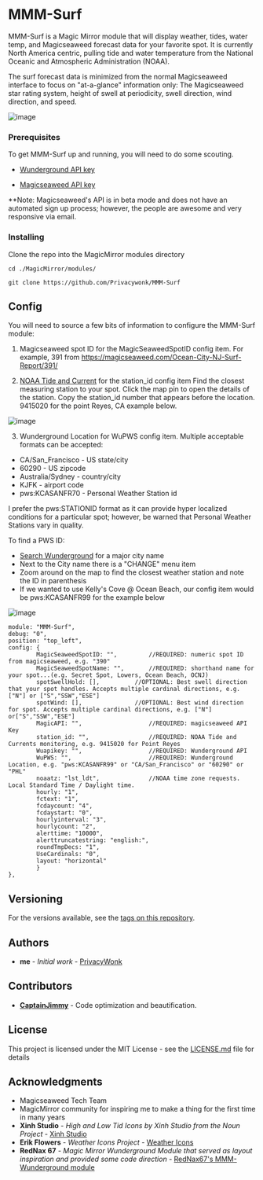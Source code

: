 # MMM-Surf

MMM-Surf is a Magic Mirror module that will display weather, tides, water temp, and Magicseaweed forecast data for your favorite spot. It is currently North America centric, pulling tide and water temperature from the National Oceanic and Atmospheric Administration (NOAA). 

The surf forecast data is minimized from the normal Magicseaweed interface to focus on "at-a-glance" information only: The Magicseaweed star rating system, height of swell at periodicity, swell direction, wind direction, and speed.

![image](https://user-images.githubusercontent.com/9799911/33715450-84683e04-db20-11e7-8698-4d69221b8314.png)

### Prerequisites

To get MMM-Surf up and running, you will need to do some scouting.


* [Wunderground API key](https://www.wunderground.com/weather/api/d/pricing.html)

* [Magicseaweed API key](https://magicseaweed.com/developer/api)

**Note: Magicseaweed's API is in beta mode and does not have an automated sign up process; however, the people are awesome and very responsive via email.

### Installing

Clone the repo into the MagicMirror modules directory

```
cd ./MagicMirror/modules/
```
```
git clone https://github.com/Privacywonk/MMM-Surf
```

## Config 
You will need to source a few bits of information to configure the MMM-Surf module:
1. Magicseaweed spot ID for the MagicSeaweedSpotID config item. For example, 391 from https://magicseaweed.com/Ocean-City-NJ-Surf-Report/391/

2. [NOAA Tide and Current](https://tidesandcurrents.noaa.gov) for the station_id config item
Find the closest measuring station to your spot. Click the map pin to open the details of the station. Copy the station_id number that appears before the location. 9415020 for the point Reyes, CA example below.

![image](https://user-images.githubusercontent.com/9799911/33579008-504e3b70-d916-11e7-9911-679720264106.png)

3. Wunderground Location for WuPWS config item. Multiple acceptable formats can be accepted:
* CA/San_Francisco - US state/city	
* 60290 - US zipcode
* Australia/Sydney - country/city
* KJFK - airport code
* pws:KCASANFR70 - Personal Weather Station id

I prefer the pws:STATIONID format as it can provide hyper localized conditions for a particular spot; however, be warned that Personal Weather Stations vary in quality. 

To find a PWS ID:
* [Search Wunderground](https://www.wunderground.com/) for a major city name
* Next to the City name there is a "CHANGE" menu item
* Zoom around on the map to find the closest weather station and note the ID in parenthesis
* If we wanted to use Kelly's Cove @ Ocean Beach, our config item would be pws:KCASANFR99 for the example below


![image](https://user-images.githubusercontent.com/9799911/33579383-a7cc39d2-d917-11e7-8133-4de5b43f9833.png)


```
module: "MMM-Surf",
debug: "0",
position: "top_left",
config: {
        MagicSeaweedSpotID: "",         //REQUIRED: numeric spot ID from magicseaweed, e.g. "390"
        MagicSeaweedSpotName: "",       //REQUIRED: shorthand name for your spot...(e.g. Secret Spot, Lowers, Ocean Beach, OCNJ)
        spotSwellHold: [],      	//OPTIONAL: Best swell direction that your spot handles. Accepts multiple cardinal directions, e.g. ["N"] or ["S","SSW","ESE"]
        spotWind: [],          		//OPTIONAL: Best wind direction for spot. Accepts multiple cardinal directions, e.g. ["N"] or["S","SSW","ESE"]
        MagicAPI: "",                   //REQUIRED: magicseaweed API Key
        station_id: "",                 //REQUIRED: NOAA Tide and Currents monitoring, e.g. 9415020 for Point Reyes
        Wuapikey: "",                   //REQUIRED: Wunderground API
        WuPWS: "",                      //REQUIRED: Wunderground Location, e.g. "pws:KCASANFR99" or "CA/San_Francisco" or "60290" or "PHL"
        noaatz: "lst_ldt",              //NOAA time zone requests. Local Standard Time / Daylight time.
        hourly: "1",
        fctext: "1",
        fcdaycount: "4",
        fcdaystart: "0",
        hourlyinterval: "3",
        hourlycount: "2",
        alerttime: "10000",
        alerttruncatestring: "english:",
        roundTmpDecs: "1",
        UseCardinals: "0",
        layout: "horizontal"
        }
},
```


## Versioning

For the versions available, see the [tags on this repository](https://github.com/Privacywonk/MMM-Surf/tags). 

## Authors

* **me** - *Initial work* - [PrivacyWonk](https://github.com/PrivacyWonk)

## Contributors
* **[CaptainJimmy](https://github.com/CaptainJimmy)** - Code optimization and beautification.  

## License

This project is licensed under the MIT License - see the [LICENSE.md](LICENSE.md) file for details

## Acknowledgments

* Magicseaweed Tech Team 
* MagicMirror community for inspiring me to make a thing for the first time in many years
* **Xinh Studio** - *High and Low Tid Icons by Xinh Studio from the Noun Project* - [Xinh Studio](https://thenounproject.com/xinhstudio/)
* **Erik Flowers** - *Weather Icons Project* - [Weather Icons](https://erikflowers.github.io/weather-icons/)
* **RedNax 67** - *Magic Mirror Wunderground Module that served as layout inspiration and provided some code direction* - [RedNax67's MMM-Wunderground module](https://github.com/RedNax67/MMM-WunderGround)

